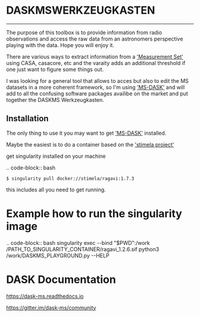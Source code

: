 # DASKMSWERKZEUGKASTEN

---

The purpose of this toolbox is to provide information from radio
observations and access the raw data from an astronomers perspective
playing with the data. Hope you will enjoy it.


There are various ways to extract information from a ['Measurement
Set'](https://casa.nrao.edu/casadocs/casa-5.1.1/reference-material/measurement-set)
using CASA, casacore, etc and the varaity adds an additional threshold if
one just want to figure some things out.


I was looking for a general tool that allows to acces but also to edit
the MS datasets in a more coherent framework, so I'm using
['MS-DASK'](https://github.com/ska-sa/dask-ms) and will add to all the
confusing software packages availibe on the market and put together
the DASKMS Werkzeugkasten.

## Installation 
The only thing to use it you may want to get ['MS-DASK'](https://github.com/ska-sa/dask-ms)
installed. 


Maybe the easiest is to do a container based on the ['stimela project'](https://github.com/ratt-ru/Stimela)

get singularity installed on your machine

.. code-block:: bash

	$ singularity pull docker://stimela/ragavi:1.7.3

this includes all you need to get running.


Example how to run the singularity image
=============

.. code-block:: bash
	singularity exec --bind "$PWD":/work
	/PATH_TO_SINGULARITY_CONTAINER/ragavi_1.2.6.sif python3
	/work/DASKMS_PLAYGROUND.py --HELP



DASK Documentation
=============

https://dask-ms.readthedocs.io

https://gitter.im/dask-ms/community

